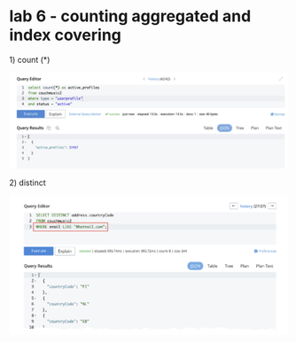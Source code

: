 # lab 6 - counting aggregated and index covering

1\) count \(\*\)

![](../../../.gitbook/assets/image%20%28284%29.png)



2\) distinct 

![](../../../.gitbook/assets/image%20%28277%29.png)

